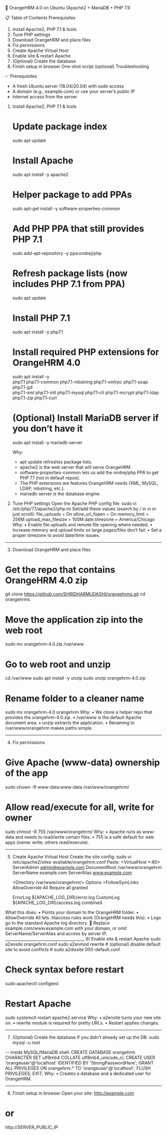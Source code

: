 🚀 OrangeHRM 4.0 on Ubuntu (Apache2 + MariaDB + PHP 7.1)

📋 Table of Contents
Prerequisites
1) Install Apache2, PHP 7.1 & tools
2) Tune PHP settings
3) Download OrangeHRM and place files
4) Fix permissions
5) Create Apache Virtual Host
6) Enable site & restart Apache
7) (Optional) Create the database
8) Finish setup in browser
One-shot script (optional)
Troubleshooting

✅ Prerequisites
* A fresh Ubuntu server (18.04/20.04) with sudo access
* A domain (e.g., example.com) or use your server’s public IP
* Internet access from the server

1) Install Apache2, PHP 7.1 & tools
   # Update package index
    sudo apt update

   # Install Apache
    sudo apt install -y apache2

   # Helper package to add PPAs
    sudo apt-get install -y software-properties-common

   # Add PHP PPA that still provides PHP 7.1
   sudo add-apt-repository -y ppa:ondrej/php

   # Refresh package lists (now includes PHP 7.1 from PPA)
   sudo apt update
  
   # Install PHP 7.1
   sudo apt install -y php7.1

   # Install required PHP extensions for OrangeHRM 4.0
    sudo apt install -y \
    php7.1 php7.1-common php7.1-mbstring php7.1-xmlrpc php7.1-soap php7.1-gd \
    php7.1-xml php7.1-intl php7.1-mysql php7.1-cli php7.1-mcrypt php7.1-ldap \
    php7.1-zip php7.1-curl

   # (Optional) Install MariaDB server if you don’t have it
    sudo apt install -y mariadb-server

   Why:
   * apt update refreshes package lists.
   * apache2 is the web server that will serve OrangeHRM.
   * software-properties-common lets us add the ondrej/php PPA to get PHP 7.1 (not in default repos).
   * The PHP extensions are features OrangeHRM needs (XML, MySQL, LDAP, mbstring, etc.).
   * mariadb-server is the database engine.
2) Tune PHP settings
Open the Apache PHP config file:
sudo vi /etc/php/7.1/apache2/php.ini
Set/add these values (search by / in vi or just scroll):
file_uploads = On
allow_url_fopen = On
memory_limit = 256M
upload_max_filesize = 100M
date.timezone = America/Chicago
Why:
•	Enable file uploads and remote file opening where needed.
•	Increase memory and upload limits so large pages/files don’t fail.
•	Set a proper timezone to avoid date/time issues.
________________________________________
3) Download OrangeHRM and place files
# Get the repo that contains OrangeHRM 4.0 zip
git clone https://github.com/SHRIDHARMUDASHI/orangehrms.git
cd orangehrms

# Move the application zip into the web root
sudo mv orangehrm-4.0.zip /var/www

# Go to web root and unzip
cd /var/www
sudo apt install -y unzip
sudo unzip orangehrm-4.0.zip

# Rename folder to a cleaner name
sudo mv orangehrm-4.0 orangehrm
Why:
•	We clone a helper repo that provides the orangehrm-4.0.zip.
•	/var/www is the default Apache document area.
•	unzip extracts the application.
•	Renaming to /var/www/orangehrm makes paths simple.
________________________________________
4) Fix permissions
# Give Apache (www-data) ownership of the app
sudo chown -R www-data:www-data /var/www/orangehrm/

# Allow read/execute for all, write for owner
sudo chmod -R 755 /var/www/orangehrm/
Why:
•	Apache runs as www-data and needs to read/write certain files.
•	755 is a safe default for web apps (owner write; others read/execute).
________________________________________
5) Create Apache Virtual Host
Create the site config:
sudo vi /etc/apache2/sites-available/orangehrm.conf
Paste:
<VirtualHost *:80>
    ServerAdmin admin@example.com
    DocumentRoot /var/www/orangehrm
    ServerName example.com
    ServerAlias www.example.com

    <Directory /var/www/orangehrm/>
        Options +FollowSymLinks
        AllowOverride All
        Require all granted
    </Directory>

    ErrorLog ${APACHE_LOG_DIR}/error.log
    CustomLog ${APACHE_LOG_DIR}/access.log combined
</VirtualHost>
What this does:
•	Points your domain to the OrangeHRM folder.
•	AllowOverride All lets .htaccess rules work (OrangeHRM needs this).
•	Logs go to the standard Apache log directory.
🔁 Replace example.com/www.example.com with your domain, or omit ServerName/ServerAlias and access by server IP.
________________________________________
6) Enable site & restart Apache
sudo a2ensite orangehrm.conf
sudo a2enmod rewrite
# (optional) disable default site to avoid conflicts
# sudo a2dissite 000-default.conf

# Check syntax before restart
sudo apachectl configtest

# Restart Apache
sudo systemctl restart apache2.service
Why:
•	a2ensite turns your new site on.
•	rewrite module is required for pretty URLs.
•	Restart applies changes.
________________________________________
7) (Optional) Create the database
If you didn’t already set up the DB:
sudo mysql -u root

-- inside MySQL/MariaDB shell:
CREATE DATABASE orangehrm CHARACTER SET utf8mb4 COLLATE utf8mb4_unicode_ci;
CREATE USER 'orangeuser'@'localhost' IDENTIFIED BY 'StrongPasswordHere';
GRANT ALL PRIVILEGES ON orangehrm.* TO 'orangeuser'@'localhost';
FLUSH PRIVILEGES;
EXIT;
Why:
•	Creates a database and a dedicated user for OrangeHRM.
________________________________________
8) Finish setup in browser
Open your site:
http://example.com
# or
http://SERVER_PUBLIC_IP
